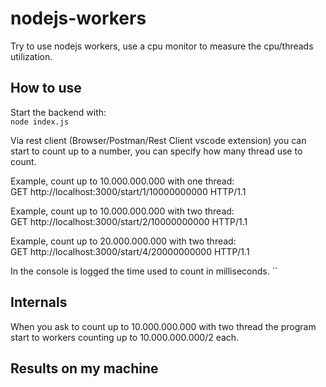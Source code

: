 # nodejs-workers
Try to use nodejs workers, use a cpu monitor to measure the cpu/threads utilization.

How to use
----------
Start the backend with:  
`node index.js`

Via rest client (Browser/Postman/Rest Client vscode extension) you can start to count up to a number, you can specify how many thread use to count.

Example, count up to 10.000.000.000 with one thread:  
GET http://localhost:3000/start/1/10000000000 HTTP/1.1

Example, count up to 10.000.000.000 with two thread:  
GET http://localhost:3000/start/2/10000000000 HTTP/1.1

Example, count up to 20.000.000.000 with two thread:  
GET http://localhost:3000/start/4/20000000000 HTTP/1.1

In the console is logged the time used to count in milliseconds.
``

Internals
---------
When you ask to count up to 10.000.000.000 with two thread the program start to workers counting up to 10.000.000.000/2 each.

Results on my machine
---------------------
